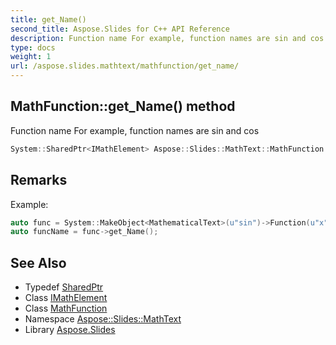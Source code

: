 ```yaml
---
title: get_Name()
second_title: Aspose.Slides for C++ API Reference
description: Function name For example, function names are sin and cos
type: docs
weight: 1
url: /aspose.slides.mathtext/mathfunction/get_name/
---
```

## MathFunction::get_Name() method


Function name For example, function names are sin and cos

```cpp
System::SharedPtr<IMathElement> Aspose::Slides::MathText::MathFunction::get_Name() override
```

## Remarks


Example: 
```cpp
auto func = System::MakeObject<MathematicalText>(u"sin")->Function(u"x");
auto funcName = func->get_Name();
```

## See Also

* Typedef [SharedPtr](../../../system/sharedptr/)
* Class [IMathElement](../../imathelement/)
* Class [MathFunction](../)
* Namespace [Aspose::Slides::MathText](../../)
* Library [Aspose.Slides](../../../)